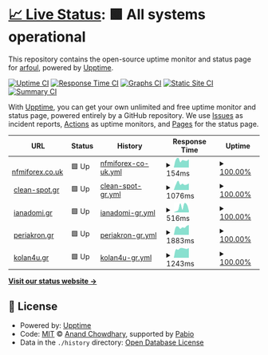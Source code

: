 # [📈 Live Status](https://arfoul.github.io/upptime): <!--live status--> **🟩 All systems operational**

This repository contains the open-source uptime monitor and status page for [arfoul](https://arfoul.github.io/upptime), powered by [Upptime](https://github.com/upptime/upptime).

[![Uptime CI](https://github.com/arfoul/upptime/workflows/Uptime%20CI/badge.svg)](https://github.com/arfoul/upptime/actions?query=workflow%3A%22Uptime+CI%22)
[![Response Time CI](https://github.com/arfoul/upptime/workflows/Response%20Time%20CI/badge.svg)](https://github.com/arfoul/upptime/actions?query=workflow%3A%22Response+Time+CI%22)
[![Graphs CI](https://github.com/arfoul/upptime/workflows/Graphs%20CI/badge.svg)](https://github.com/arfoul/upptime/actions?query=workflow%3A%22Graphs+CI%22)
[![Static Site CI](https://github.com/arfoul/upptime/workflows/Static%20Site%20CI/badge.svg)](https://github.com/arfoul/upptime/actions?query=workflow%3A%22Static+Site+CI%22)
[![Summary CI](https://github.com/arfoul/upptime/workflows/Summary%20CI/badge.svg)](https://github.com/arfoul/upptime/actions?query=workflow%3A%22Summary+CI%22)

With [Upptime](https://upptime.js.org), you can get your own unlimited and free uptime monitor and status page, powered entirely by a GitHub repository. We use [Issues](https://github.com/arfoul/upptime/issues) as incident reports, [Actions](https://github.com/arfoul/upptime/actions) as uptime monitors, and [Pages](https://arfoul.github.io/upptime) for the status page.

<!--start: status pages-->
<!-- This summary is generated by Upptime (https://github.com/upptime/upptime) -->
<!-- Do not edit this manually, your changes will be overwritten -->
<!-- prettier-ignore -->
| URL | Status | History | Response Time | Uptime |
| --- | ------ | ------- | ------------- | ------ |
| <img alt="" src="https://icons.duckduckgo.com/ip3/www.nfmiforex.co.uk.ico" height="13"> [nfmiforex.co.uk](https://www.nfmiforex.co.uk) | 🟩 Up | [nfmiforex-co-uk.yml](https://github.com/arfoul/upptime/commits/HEAD/history/nfmiforex-co-uk.yml) | <details><summary><img alt="Response time graph" src="./graphs/nfmiforex-co-uk/response-time-week.png" height="20"> 154ms</summary><br><a href="https://arfoul.github.io/upptime/history/nfmiforex-co-uk"><img alt="Response time 175" src="https://img.shields.io/endpoint?url=https%3A%2F%2Fraw.githubusercontent.com%2Farfoul%2Fupptime%2FHEAD%2Fapi%2Fnfmiforex-co-uk%2Fresponse-time.json"></a><br><a href="https://arfoul.github.io/upptime/history/nfmiforex-co-uk"><img alt="24-hour response time 201" src="https://img.shields.io/endpoint?url=https%3A%2F%2Fraw.githubusercontent.com%2Farfoul%2Fupptime%2FHEAD%2Fapi%2Fnfmiforex-co-uk%2Fresponse-time-day.json"></a><br><a href="https://arfoul.github.io/upptime/history/nfmiforex-co-uk"><img alt="7-day response time 154" src="https://img.shields.io/endpoint?url=https%3A%2F%2Fraw.githubusercontent.com%2Farfoul%2Fupptime%2FHEAD%2Fapi%2Fnfmiforex-co-uk%2Fresponse-time-week.json"></a><br><a href="https://arfoul.github.io/upptime/history/nfmiforex-co-uk"><img alt="30-day response time 175" src="https://img.shields.io/endpoint?url=https%3A%2F%2Fraw.githubusercontent.com%2Farfoul%2Fupptime%2FHEAD%2Fapi%2Fnfmiforex-co-uk%2Fresponse-time-month.json"></a><br><a href="https://arfoul.github.io/upptime/history/nfmiforex-co-uk"><img alt="1-year response time 175" src="https://img.shields.io/endpoint?url=https%3A%2F%2Fraw.githubusercontent.com%2Farfoul%2Fupptime%2FHEAD%2Fapi%2Fnfmiforex-co-uk%2Fresponse-time-year.json"></a></details> | <details><summary><a href="https://arfoul.github.io/upptime/history/nfmiforex-co-uk">100.00%</a></summary><a href="https://arfoul.github.io/upptime/history/nfmiforex-co-uk"><img alt="All-time uptime 100.00%" src="https://img.shields.io/endpoint?url=https%3A%2F%2Fraw.githubusercontent.com%2Farfoul%2Fupptime%2FHEAD%2Fapi%2Fnfmiforex-co-uk%2Fuptime.json"></a><br><a href="https://arfoul.github.io/upptime/history/nfmiforex-co-uk"><img alt="24-hour uptime 100.00%" src="https://img.shields.io/endpoint?url=https%3A%2F%2Fraw.githubusercontent.com%2Farfoul%2Fupptime%2FHEAD%2Fapi%2Fnfmiforex-co-uk%2Fuptime-day.json"></a><br><a href="https://arfoul.github.io/upptime/history/nfmiforex-co-uk"><img alt="7-day uptime 100.00%" src="https://img.shields.io/endpoint?url=https%3A%2F%2Fraw.githubusercontent.com%2Farfoul%2Fupptime%2FHEAD%2Fapi%2Fnfmiforex-co-uk%2Fuptime-week.json"></a><br><a href="https://arfoul.github.io/upptime/history/nfmiforex-co-uk"><img alt="30-day uptime 100.00%" src="https://img.shields.io/endpoint?url=https%3A%2F%2Fraw.githubusercontent.com%2Farfoul%2Fupptime%2FHEAD%2Fapi%2Fnfmiforex-co-uk%2Fuptime-month.json"></a><br><a href="https://arfoul.github.io/upptime/history/nfmiforex-co-uk"><img alt="1-year uptime 100.00%" src="https://img.shields.io/endpoint?url=https%3A%2F%2Fraw.githubusercontent.com%2Farfoul%2Fupptime%2FHEAD%2Fapi%2Fnfmiforex-co-uk%2Fuptime-year.json"></a></details>
| <img alt="" src="https://icons.duckduckgo.com/ip3/clean-spot.gr.ico" height="13"> [clean-spot.gr](https://clean-spot.gr) | 🟩 Up | [clean-spot-gr.yml](https://github.com/arfoul/upptime/commits/HEAD/history/clean-spot-gr.yml) | <details><summary><img alt="Response time graph" src="./graphs/clean-spot-gr/response-time-week.png" height="20"> 1076ms</summary><br><a href="https://arfoul.github.io/upptime/history/clean-spot-gr"><img alt="Response time 1429" src="https://img.shields.io/endpoint?url=https%3A%2F%2Fraw.githubusercontent.com%2Farfoul%2Fupptime%2FHEAD%2Fapi%2Fclean-spot-gr%2Fresponse-time.json"></a><br><a href="https://arfoul.github.io/upptime/history/clean-spot-gr"><img alt="24-hour response time 917" src="https://img.shields.io/endpoint?url=https%3A%2F%2Fraw.githubusercontent.com%2Farfoul%2Fupptime%2FHEAD%2Fapi%2Fclean-spot-gr%2Fresponse-time-day.json"></a><br><a href="https://arfoul.github.io/upptime/history/clean-spot-gr"><img alt="7-day response time 1076" src="https://img.shields.io/endpoint?url=https%3A%2F%2Fraw.githubusercontent.com%2Farfoul%2Fupptime%2FHEAD%2Fapi%2Fclean-spot-gr%2Fresponse-time-week.json"></a><br><a href="https://arfoul.github.io/upptime/history/clean-spot-gr"><img alt="30-day response time 1429" src="https://img.shields.io/endpoint?url=https%3A%2F%2Fraw.githubusercontent.com%2Farfoul%2Fupptime%2FHEAD%2Fapi%2Fclean-spot-gr%2Fresponse-time-month.json"></a><br><a href="https://arfoul.github.io/upptime/history/clean-spot-gr"><img alt="1-year response time 1429" src="https://img.shields.io/endpoint?url=https%3A%2F%2Fraw.githubusercontent.com%2Farfoul%2Fupptime%2FHEAD%2Fapi%2Fclean-spot-gr%2Fresponse-time-year.json"></a></details> | <details><summary><a href="https://arfoul.github.io/upptime/history/clean-spot-gr">100.00%</a></summary><a href="https://arfoul.github.io/upptime/history/clean-spot-gr"><img alt="All-time uptime 100.00%" src="https://img.shields.io/endpoint?url=https%3A%2F%2Fraw.githubusercontent.com%2Farfoul%2Fupptime%2FHEAD%2Fapi%2Fclean-spot-gr%2Fuptime.json"></a><br><a href="https://arfoul.github.io/upptime/history/clean-spot-gr"><img alt="24-hour uptime 100.00%" src="https://img.shields.io/endpoint?url=https%3A%2F%2Fraw.githubusercontent.com%2Farfoul%2Fupptime%2FHEAD%2Fapi%2Fclean-spot-gr%2Fuptime-day.json"></a><br><a href="https://arfoul.github.io/upptime/history/clean-spot-gr"><img alt="7-day uptime 100.00%" src="https://img.shields.io/endpoint?url=https%3A%2F%2Fraw.githubusercontent.com%2Farfoul%2Fupptime%2FHEAD%2Fapi%2Fclean-spot-gr%2Fuptime-week.json"></a><br><a href="https://arfoul.github.io/upptime/history/clean-spot-gr"><img alt="30-day uptime 100.00%" src="https://img.shields.io/endpoint?url=https%3A%2F%2Fraw.githubusercontent.com%2Farfoul%2Fupptime%2FHEAD%2Fapi%2Fclean-spot-gr%2Fuptime-month.json"></a><br><a href="https://arfoul.github.io/upptime/history/clean-spot-gr"><img alt="1-year uptime 100.00%" src="https://img.shields.io/endpoint?url=https%3A%2F%2Fraw.githubusercontent.com%2Farfoul%2Fupptime%2FHEAD%2Fapi%2Fclean-spot-gr%2Fuptime-year.json"></a></details>
| <img alt="" src="https://icons.duckduckgo.com/ip3/ianadomi.gr.ico" height="13"> [ianadomi.gr](https://ianadomi.gr) | 🟩 Up | [ianadomi-gr.yml](https://github.com/arfoul/upptime/commits/HEAD/history/ianadomi-gr.yml) | <details><summary><img alt="Response time graph" src="./graphs/ianadomi-gr/response-time-week.png" height="20"> 516ms</summary><br><a href="https://arfoul.github.io/upptime/history/ianadomi-gr"><img alt="Response time 467" src="https://img.shields.io/endpoint?url=https%3A%2F%2Fraw.githubusercontent.com%2Farfoul%2Fupptime%2FHEAD%2Fapi%2Fianadomi-gr%2Fresponse-time.json"></a><br><a href="https://arfoul.github.io/upptime/history/ianadomi-gr"><img alt="24-hour response time 722" src="https://img.shields.io/endpoint?url=https%3A%2F%2Fraw.githubusercontent.com%2Farfoul%2Fupptime%2FHEAD%2Fapi%2Fianadomi-gr%2Fresponse-time-day.json"></a><br><a href="https://arfoul.github.io/upptime/history/ianadomi-gr"><img alt="7-day response time 516" src="https://img.shields.io/endpoint?url=https%3A%2F%2Fraw.githubusercontent.com%2Farfoul%2Fupptime%2FHEAD%2Fapi%2Fianadomi-gr%2Fresponse-time-week.json"></a><br><a href="https://arfoul.github.io/upptime/history/ianadomi-gr"><img alt="30-day response time 467" src="https://img.shields.io/endpoint?url=https%3A%2F%2Fraw.githubusercontent.com%2Farfoul%2Fupptime%2FHEAD%2Fapi%2Fianadomi-gr%2Fresponse-time-month.json"></a><br><a href="https://arfoul.github.io/upptime/history/ianadomi-gr"><img alt="1-year response time 467" src="https://img.shields.io/endpoint?url=https%3A%2F%2Fraw.githubusercontent.com%2Farfoul%2Fupptime%2FHEAD%2Fapi%2Fianadomi-gr%2Fresponse-time-year.json"></a></details> | <details><summary><a href="https://arfoul.github.io/upptime/history/ianadomi-gr">100.00%</a></summary><a href="https://arfoul.github.io/upptime/history/ianadomi-gr"><img alt="All-time uptime 100.00%" src="https://img.shields.io/endpoint?url=https%3A%2F%2Fraw.githubusercontent.com%2Farfoul%2Fupptime%2FHEAD%2Fapi%2Fianadomi-gr%2Fuptime.json"></a><br><a href="https://arfoul.github.io/upptime/history/ianadomi-gr"><img alt="24-hour uptime 100.00%" src="https://img.shields.io/endpoint?url=https%3A%2F%2Fraw.githubusercontent.com%2Farfoul%2Fupptime%2FHEAD%2Fapi%2Fianadomi-gr%2Fuptime-day.json"></a><br><a href="https://arfoul.github.io/upptime/history/ianadomi-gr"><img alt="7-day uptime 100.00%" src="https://img.shields.io/endpoint?url=https%3A%2F%2Fraw.githubusercontent.com%2Farfoul%2Fupptime%2FHEAD%2Fapi%2Fianadomi-gr%2Fuptime-week.json"></a><br><a href="https://arfoul.github.io/upptime/history/ianadomi-gr"><img alt="30-day uptime 100.00%" src="https://img.shields.io/endpoint?url=https%3A%2F%2Fraw.githubusercontent.com%2Farfoul%2Fupptime%2FHEAD%2Fapi%2Fianadomi-gr%2Fuptime-month.json"></a><br><a href="https://arfoul.github.io/upptime/history/ianadomi-gr"><img alt="1-year uptime 100.00%" src="https://img.shields.io/endpoint?url=https%3A%2F%2Fraw.githubusercontent.com%2Farfoul%2Fupptime%2FHEAD%2Fapi%2Fianadomi-gr%2Fuptime-year.json"></a></details>
| <img alt="" src="https://icons.duckduckgo.com/ip3/periakron.gr.ico" height="13"> [periakron.gr](https://periakron.gr) | 🟩 Up | [periakron-gr.yml](https://github.com/arfoul/upptime/commits/HEAD/history/periakron-gr.yml) | <details><summary><img alt="Response time graph" src="./graphs/periakron-gr/response-time-week.png" height="20"> 1883ms</summary><br><a href="https://arfoul.github.io/upptime/history/periakron-gr"><img alt="Response time 1889" src="https://img.shields.io/endpoint?url=https%3A%2F%2Fraw.githubusercontent.com%2Farfoul%2Fupptime%2FHEAD%2Fapi%2Fperiakron-gr%2Fresponse-time.json"></a><br><a href="https://arfoul.github.io/upptime/history/periakron-gr"><img alt="24-hour response time 1434" src="https://img.shields.io/endpoint?url=https%3A%2F%2Fraw.githubusercontent.com%2Farfoul%2Fupptime%2FHEAD%2Fapi%2Fperiakron-gr%2Fresponse-time-day.json"></a><br><a href="https://arfoul.github.io/upptime/history/periakron-gr"><img alt="7-day response time 1883" src="https://img.shields.io/endpoint?url=https%3A%2F%2Fraw.githubusercontent.com%2Farfoul%2Fupptime%2FHEAD%2Fapi%2Fperiakron-gr%2Fresponse-time-week.json"></a><br><a href="https://arfoul.github.io/upptime/history/periakron-gr"><img alt="30-day response time 1889" src="https://img.shields.io/endpoint?url=https%3A%2F%2Fraw.githubusercontent.com%2Farfoul%2Fupptime%2FHEAD%2Fapi%2Fperiakron-gr%2Fresponse-time-month.json"></a><br><a href="https://arfoul.github.io/upptime/history/periakron-gr"><img alt="1-year response time 1889" src="https://img.shields.io/endpoint?url=https%3A%2F%2Fraw.githubusercontent.com%2Farfoul%2Fupptime%2FHEAD%2Fapi%2Fperiakron-gr%2Fresponse-time-year.json"></a></details> | <details><summary><a href="https://arfoul.github.io/upptime/history/periakron-gr">100.00%</a></summary><a href="https://arfoul.github.io/upptime/history/periakron-gr"><img alt="All-time uptime 100.00%" src="https://img.shields.io/endpoint?url=https%3A%2F%2Fraw.githubusercontent.com%2Farfoul%2Fupptime%2FHEAD%2Fapi%2Fperiakron-gr%2Fuptime.json"></a><br><a href="https://arfoul.github.io/upptime/history/periakron-gr"><img alt="24-hour uptime 100.00%" src="https://img.shields.io/endpoint?url=https%3A%2F%2Fraw.githubusercontent.com%2Farfoul%2Fupptime%2FHEAD%2Fapi%2Fperiakron-gr%2Fuptime-day.json"></a><br><a href="https://arfoul.github.io/upptime/history/periakron-gr"><img alt="7-day uptime 100.00%" src="https://img.shields.io/endpoint?url=https%3A%2F%2Fraw.githubusercontent.com%2Farfoul%2Fupptime%2FHEAD%2Fapi%2Fperiakron-gr%2Fuptime-week.json"></a><br><a href="https://arfoul.github.io/upptime/history/periakron-gr"><img alt="30-day uptime 100.00%" src="https://img.shields.io/endpoint?url=https%3A%2F%2Fraw.githubusercontent.com%2Farfoul%2Fupptime%2FHEAD%2Fapi%2Fperiakron-gr%2Fuptime-month.json"></a><br><a href="https://arfoul.github.io/upptime/history/periakron-gr"><img alt="1-year uptime 100.00%" src="https://img.shields.io/endpoint?url=https%3A%2F%2Fraw.githubusercontent.com%2Farfoul%2Fupptime%2FHEAD%2Fapi%2Fperiakron-gr%2Fuptime-year.json"></a></details>
| <img alt="" src="https://icons.duckduckgo.com/ip3/kolan4u.gr.ico" height="13"> [kolan4u.gr](https://kolan4u.gr) | 🟩 Up | [kolan4u-gr.yml](https://github.com/arfoul/upptime/commits/HEAD/history/kolan4u-gr.yml) | <details><summary><img alt="Response time graph" src="./graphs/kolan4u-gr/response-time-week.png" height="20"> 1243ms</summary><br><a href="https://arfoul.github.io/upptime/history/kolan4u-gr"><img alt="Response time 1179" src="https://img.shields.io/endpoint?url=https%3A%2F%2Fraw.githubusercontent.com%2Farfoul%2Fupptime%2FHEAD%2Fapi%2Fkolan4u-gr%2Fresponse-time.json"></a><br><a href="https://arfoul.github.io/upptime/history/kolan4u-gr"><img alt="24-hour response time 1034" src="https://img.shields.io/endpoint?url=https%3A%2F%2Fraw.githubusercontent.com%2Farfoul%2Fupptime%2FHEAD%2Fapi%2Fkolan4u-gr%2Fresponse-time-day.json"></a><br><a href="https://arfoul.github.io/upptime/history/kolan4u-gr"><img alt="7-day response time 1243" src="https://img.shields.io/endpoint?url=https%3A%2F%2Fraw.githubusercontent.com%2Farfoul%2Fupptime%2FHEAD%2Fapi%2Fkolan4u-gr%2Fresponse-time-week.json"></a><br><a href="https://arfoul.github.io/upptime/history/kolan4u-gr"><img alt="30-day response time 1179" src="https://img.shields.io/endpoint?url=https%3A%2F%2Fraw.githubusercontent.com%2Farfoul%2Fupptime%2FHEAD%2Fapi%2Fkolan4u-gr%2Fresponse-time-month.json"></a><br><a href="https://arfoul.github.io/upptime/history/kolan4u-gr"><img alt="1-year response time 1179" src="https://img.shields.io/endpoint?url=https%3A%2F%2Fraw.githubusercontent.com%2Farfoul%2Fupptime%2FHEAD%2Fapi%2Fkolan4u-gr%2Fresponse-time-year.json"></a></details> | <details><summary><a href="https://arfoul.github.io/upptime/history/kolan4u-gr">100.00%</a></summary><a href="https://arfoul.github.io/upptime/history/kolan4u-gr"><img alt="All-time uptime 99.41%" src="https://img.shields.io/endpoint?url=https%3A%2F%2Fraw.githubusercontent.com%2Farfoul%2Fupptime%2FHEAD%2Fapi%2Fkolan4u-gr%2Fuptime.json"></a><br><a href="https://arfoul.github.io/upptime/history/kolan4u-gr"><img alt="24-hour uptime 100.00%" src="https://img.shields.io/endpoint?url=https%3A%2F%2Fraw.githubusercontent.com%2Farfoul%2Fupptime%2FHEAD%2Fapi%2Fkolan4u-gr%2Fuptime-day.json"></a><br><a href="https://arfoul.github.io/upptime/history/kolan4u-gr"><img alt="7-day uptime 100.00%" src="https://img.shields.io/endpoint?url=https%3A%2F%2Fraw.githubusercontent.com%2Farfoul%2Fupptime%2FHEAD%2Fapi%2Fkolan4u-gr%2Fuptime-week.json"></a><br><a href="https://arfoul.github.io/upptime/history/kolan4u-gr"><img alt="30-day uptime 99.41%" src="https://img.shields.io/endpoint?url=https%3A%2F%2Fraw.githubusercontent.com%2Farfoul%2Fupptime%2FHEAD%2Fapi%2Fkolan4u-gr%2Fuptime-month.json"></a><br><a href="https://arfoul.github.io/upptime/history/kolan4u-gr"><img alt="1-year uptime 99.41%" src="https://img.shields.io/endpoint?url=https%3A%2F%2Fraw.githubusercontent.com%2Farfoul%2Fupptime%2FHEAD%2Fapi%2Fkolan4u-gr%2Fuptime-year.json"></a></details>

<!--end: status pages-->

[**Visit our status website →**](https://arfoul.github.io/upptime)

## 📄 License

- Powered by: [Upptime](https://github.com/upptime/upptime)
- Code: [MIT](./LICENSE) © [Anand Chowdhary](https://anandchowdhary.com), supported by [Pabio](https://pabio.com)
- Data in the `./history` directory: [Open Database License](https://opendatacommons.org/licenses/odbl/1-0/)
